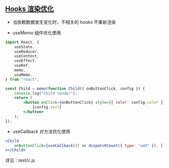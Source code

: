 ## [Hooks 渲染优化](https://zh-hans.reactjs.org/docs/hooks-reference.html#usememo)

-   当依赖数据发生变化时，不相关的 hooks 不重新渲染

-   useMemo 组件优化使用

```jsx
import React, {
    useState,
    useReducer,
    useContext,
    useEffect,
    useRef,
    memo,
    useMemo,
} from "react";

const Child = memo(function Child({ onButtonClick, config }) {
    console.log("child render");
    return (
        <button onClick={onButtonClick} style={{ color: config.color }}>
            {config.text}
        </button>
    );
});
```

-   useCallback 对方法优化使用

```jsx
<Child
    onButtonClick={useCallback(() => dispatchCount({ type: "add" }), [])}
></Child>
```

详见：test/c.js
